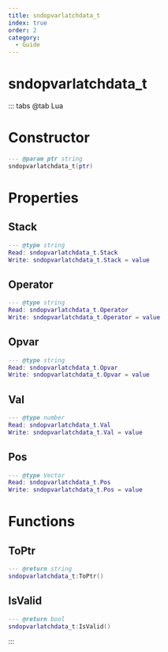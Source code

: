```yaml
---
title: sndopvarlatchdata_t
index: true
order: 2
category:
  - Guide
---
```


# sndopvarlatchdata_t

::: tabs
@tab Lua
# Constructor
```lua
--- @param ptr string
sndopvarlatchdata_t(ptr)
```
# Properties
## Stack 
```lua
--- @type string
Read: sndopvarlatchdata_t.Stack
Write: sndopvarlatchdata_t.Stack = value
```
## Operator 
```lua
--- @type string
Read: sndopvarlatchdata_t.Operator
Write: sndopvarlatchdata_t.Operator = value
```
## Opvar 
```lua
--- @type string
Read: sndopvarlatchdata_t.Opvar
Write: sndopvarlatchdata_t.Opvar = value
```
## Val 
```lua
--- @type number
Read: sndopvarlatchdata_t.Val
Write: sndopvarlatchdata_t.Val = value
```
## Pos 
```lua
--- @type Vector
Read: sndopvarlatchdata_t.Pos
Write: sndopvarlatchdata_t.Pos = value
```
# Functions
## ToPtr
```lua
--- @return string
sndopvarlatchdata_t:ToPtr()
```
## IsValid
```lua
--- @return bool
sndopvarlatchdata_t:IsValid()
```

:::